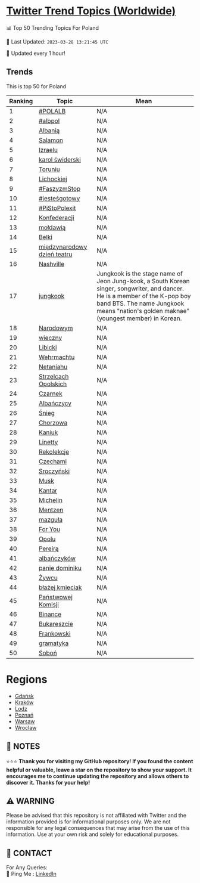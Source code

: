 [Twitter Trend Topics (Worldwide)](https://github.com/ErcinDedeoglu/Twitter-Trend-Topics)
==========


📊 Top 50 Trending Topics For Poland

📆 Last Updated: `2023-03-28 13:21:45 UTC`

🔧 Updated every 1 hour!


## Trends

This is top 50 for Poland

| Ranking | Topic | Mean |
| ------- | ------------ | ------------ |
| 1 | [#POLALB](http://twitter.com/search?q=%23POLALB) | N/A |
| 2 | [#albpol](http://twitter.com/search?q=%23albpol) | N/A |
| 3 | [Albanią](http://twitter.com/search?q=Albani%c4%85) | N/A |
| 4 | [Salamon](http://twitter.com/search?q=Salamon) | N/A |
| 5 | [Izraelu](http://twitter.com/search?q=Izraelu) | N/A |
| 6 | [karol świderski](http://twitter.com/search?q=karol+%c5%9bwiderski) | N/A |
| 7 | [Toruniu](http://twitter.com/search?q=Toruniu) | N/A |
| 8 | [Lichockiej](http://twitter.com/search?q=Lichockiej) | N/A |
| 9 | [#FaszyzmStop](http://twitter.com/search?q=%23FaszyzmStop) | N/A |
| 10 | [#jesteśgotowy](http://twitter.com/search?q=%23jeste%c5%9bgotowy) | N/A |
| 11 | [#PiStoPolexit](http://twitter.com/search?q=%23PiStoPolexit) | N/A |
| 12 | [Konfederacji](http://twitter.com/search?q=Konfederacji) | N/A |
| 13 | [mołdawią](http://twitter.com/search?q=mo%c5%82dawi%c4%85) | N/A |
| 14 | [Belki](http://twitter.com/search?q=Belki) | N/A |
| 15 | [międzynarodowy dzień teatru](http://twitter.com/search?q=mi%c4%99dzynarodowy+dzie%c5%84+teatru) | N/A |
| 16 | [Nashville](http://twitter.com/search?q=Nashville) | N/A |
| 17 | [jungkook](http://twitter.com/search?q=jungkook) | Jungkook is the stage name of Jeon Jung-kook, a South Korean singer, songwriter, and dancer. He is a member of the K-pop boy band BTS. The name Jungkook means "nation's golden maknae" (youngest member) in Korean. |
| 18 | [Narodowym](http://twitter.com/search?q=Narodowym) | N/A |
| 19 | [wieczny](http://twitter.com/search?q=wieczny) | N/A |
| 20 | [Libicki](http://twitter.com/search?q=Libicki) | N/A |
| 21 | [Wehrmachtu](http://twitter.com/search?q=Wehrmachtu) | N/A |
| 22 | [Netanjahu](http://twitter.com/search?q=Netanjahu) | N/A |
| 23 | [Strzelcach Opolskich](http://twitter.com/search?q=Strzelcach+Opolskich) | N/A |
| 24 | [Czarnek](http://twitter.com/search?q=Czarnek) | N/A |
| 25 | [Albańczycy](http://twitter.com/search?q=Alba%c5%84czycy) | N/A |
| 26 | [Śnieg](http://twitter.com/search?q=%c5%9anieg) | N/A |
| 27 | [Chorzowa](http://twitter.com/search?q=Chorzowa) | N/A |
| 28 | [Kaniuk](http://twitter.com/search?q=Kaniuk) | N/A |
| 29 | [Linetty](http://twitter.com/search?q=Linetty) | N/A |
| 30 | [Rekolekcje](http://twitter.com/search?q=Rekolekcje) | N/A |
| 31 | [Czechami](http://twitter.com/search?q=Czechami) | N/A |
| 32 | [Sroczyński](http://twitter.com/search?q=Sroczy%c5%84ski) | N/A |
| 33 | [Musk](http://twitter.com/search?q=Musk) | N/A |
| 34 | [Kantar](http://twitter.com/search?q=Kantar) | N/A |
| 35 | [Michelin](http://twitter.com/search?q=Michelin) | N/A |
| 36 | [Mentzen](http://twitter.com/search?q=Mentzen) | N/A |
| 37 | [mazguła](http://twitter.com/search?q=mazgu%c5%82a) | N/A |
| 38 | [For You](http://twitter.com/search?q=For+You) | N/A |
| 39 | [Opolu](http://twitter.com/search?q=Opolu) | N/A |
| 40 | [Pereirą](http://twitter.com/search?q=Pereir%c4%85) | N/A |
| 41 | [albańczyków](http://twitter.com/search?q=alba%c5%84czyk%c3%b3w) | N/A |
| 42 | [panie dominiku](http://twitter.com/search?q=panie+dominiku) | N/A |
| 43 | [Żywcu](http://twitter.com/search?q=%c5%bbywcu) | N/A |
| 44 | [błażej kmieciak](http://twitter.com/search?q=b%c5%82a%c5%bcej+kmieciak) | N/A |
| 45 | [Państwowej Komisji](http://twitter.com/search?q=Pa%c5%84stwowej+Komisji) | N/A |
| 46 | [Binance](http://twitter.com/search?q=Binance) | N/A |
| 47 | [Bukareszcie](http://twitter.com/search?q=Bukareszcie) | N/A |
| 48 | [Frankowski](http://twitter.com/search?q=Frankowski) | N/A |
| 49 | [gramatyka](http://twitter.com/search?q=gramatyka) | N/A |
| 50 | [Soboń](http://twitter.com/search?q=Sobo%c5%84) | N/A |



# Regions

* [Gdańsk](</Poland/Gdańsk.md>)
* [Kraków](</Poland/Kraków.md>)
* [Lodz](</Poland/Lodz.md>)
* [Poznań](</Poland/Poznań.md>)
* [Warsaw](</Poland/Warsaw.md>)
* [Wroclaw](</Poland/Wroclaw.md>)



## 📝 NOTES

⭐⭐⭐ **Thank you for visiting my GitHub repository! If you found the content helpful or valuable, leave a star on the repository to show your support. It encourages me to continue updating the repository and allows others to discover it. Thanks for your help!**


## ⚠️ WARNING

Please be advised that this repository is not affiliated with Twitter and the information provided is for informational purposes only. We are not responsible for any legal consequences that may arise from the use of this information. Use at your own risk and solely for educational purposes.


## 📨 CONTACT

 For Any Queries:  
            🏓 Ping Me : [LinkedIn](https://www.linkedin.com/in/ercindedeoglu/)
